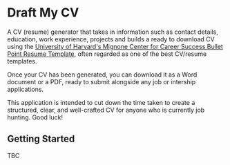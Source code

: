 # Draft My CV
A CV (resume) generator that takes in information such as contact details, education, work experience, projects and builds a ready to download CV using the [University of Harvard's Mignone Center for Career Success Bullet Point Resume Template](https://careerservices.fas.harvard.edu/resources/bullet-point-resume-template/), often regarded as one of the best CV/resume templates.

Once your CV has been generated, you can download it as a Word document or a PDF, ready to submit alongside any job or intership applications.

This application is intended to cut down the time taken to create a structured, clear, and well-crafted CV for anyone who is currently job hunting. Good luck!

## Getting Started

TBC